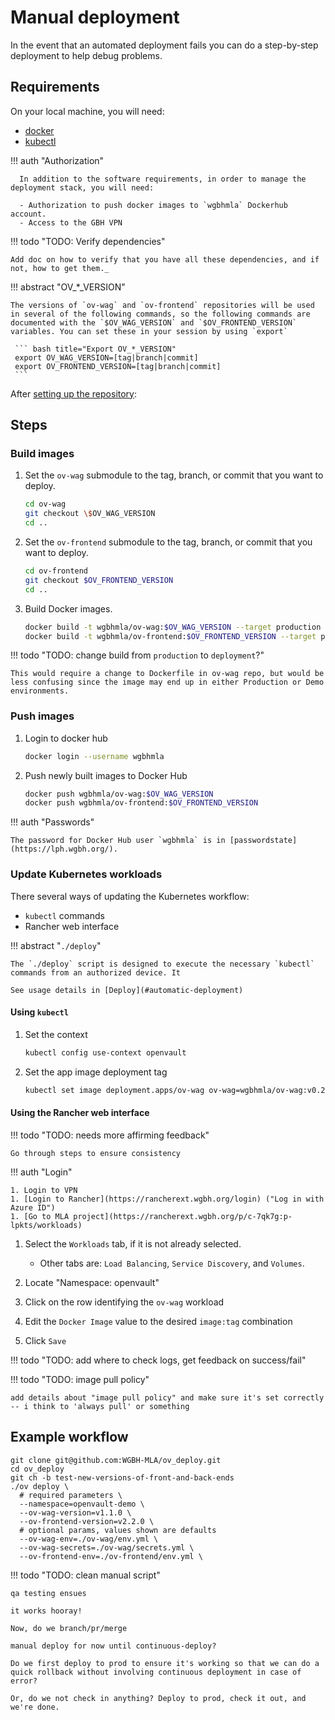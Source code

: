 # Manual deployment

In the event that an automated deployment fails you can do a step-by-step deployment to help debug problems.

## Requirements

On your local machine, you will need:

- [docker](https://docs.docker.com/get-docker/)
- [kubectl](https://kubernetes.io/docs/tasks/tools/)

!!! auth "Authorization"

      In addition to the software requirements, in order to manage the deployment stack, you will need:

      - Authorization to push docker images to `wgbhmla` Dockerhub account.
      - Access to the GBH VPN

!!! todo "TODO: Verify dependencies"

    Add doc on how to verify that you have all these dependencies, and if not, how to get them._

!!! abstract "OV\_\*\_VERSION"

    The versions of `ov-wag` and `ov-frontend` repositories will be used in several of the following commands, so the following commands are documented with the `$OV_WAG_VERSION` and `$OV_FRONTEND_VERSION` variables. You can set these in your session by using `export`

     ``` bash title="Export OV_*_VERSION"
     export OV_WAG_VERSION=[tag|branch|commit]
     export OV_FRONTEND_VERSION=[tag|branch|commit]
     ```

After [setting up the repository](/setup#0-checkout-code):

## Steps

### Build images

1.  Set the `ov-wag` submodule to the tag, branch, or commit that you want to deploy.

    ```bash title="Checkout backend"
    cd ov-wag
    git checkout \$OV_WAG_VERSION
    cd ..
    ```

1.  Set the `ov-frontend` submodule to the tag, branch, or commit that you want to deploy.

    ```bash title="Checkout frontend"
    cd ov-frontend
    git checkout $OV_FRONTEND_VERSION
    cd ..
    ```

1.  Build Docker images.

    ```bash title="Build docker images"
    docker build -t wgbhmla/ov-wag:$OV_WAG_VERSION --target production ./ov-wag
    docker build -t wgbhmla/ov-frontend:$OV_FRONTEND_VERSION --target production ./ov-frontend
    ```

!!! todo "TODO: change build from `production` to `deployment`?"

    This would require a change to Dockerfile in ov-wag repo, but would be less confusing since the image may end up in either Production or Demo environments.

### Push images

1.  Login to docker hub

    ```bash title="docker login"
    docker login --username wgbhmla
    ```

1.  Push newly built images to Docker Hub

    ```bash title="push images"
    docker push wgbhmla/ov-wag:$OV_WAG_VERSION
    docker push wgbhmla/ov-frontend:$OV_FRONTEND_VERSION
    ```

!!! auth "Passwords"

    The password for Docker Hub user `wgbhmla` is in [passwordstate](https://lph.wgbh.org/).

### Update Kubernetes workloads

There several ways of updating the Kubernetes workflow:

- `kubectl` commands
- Rancher web interface

!!! abstract "`./deploy`"

    The `./deploy` script is designed to execute the necessary `kubectl` commands from an authorized device. It

    See usage details in [Deploy](#automatic-deployment)

#### Using `kubectl`

1.  Set the context

    ```bash title="Set the kubectl context"
    kubectl config use-context openvault
    ```

1.  Set the app image deployment tag

    ```bash title="set backend version to v0.2.0"
    kubectl set image deployment.apps/ov-wag ov-wag=wgbhmla/ov-wag:v0.2.0
    ```

#### Using the Rancher web interface

!!! todo "TODO: needs more affirming feedback"

    Go through steps to ensure consistency

!!! auth "Login"

    1. Login to VPN
    1. [Login to Rancher](https://rancherext.wgbh.org/login) ("Log in with Azure ID")
    1. [Go to MLA project](https://rancherext.wgbh.org/p/c-7qk7g:p-lpkts/workloads)

1.  Select the `Workloads` tab, if it is not already selected.

    - Other tabs are: `Load Balancing`, `Service Discovery`, and `Volumes`.

1.  Locate "Namespace: openvault"
1.  Click on the row identifying the `ov-wag` workload
1.  Edit the `Docker Image` value to the desired `image:tag` combination
1.  Click `Save`

!!! todo "TODO: add where to check logs, get feedback on success/fail"

!!! todo "TODO: image pull policy"

    add details about "image pull policy" and make sure it's set correctly -- i think to 'always pull' or something

## Example workflow

```
git clone git@github.com:WGBH-MLA/ov_deploy.git
cd ov_deploy
git ch -b test-new-versions-of-front-and-back-ends
./ov deploy \
  # required parameters \
  --namespace=openvault-demo \
  --ov-wag-version=v1.1.0 \
  --ov-frontend-version=v2.2.0 \
  # optional params, values shown are defaults
  --ov-wag-env=./ov-wag/env.yml \
  --ov-wag-secrets=./ov-wag/secrets.yml \
  --ov-frontend-env=./ov-frontend/env.yml \
```

!!! todo "TODO: clean manual script"

    qa testing ensues

    it works hooray!

    Now, do we branch/pr/merge

    manual deploy for now until continuous-deploy?

    Do we first deploy to prod to ensure it's working so that we can do a quick rollback without involving continuous deployment in case of error?

    Or, do we not check in anything? Deploy to prod, check it out, and we're done.
